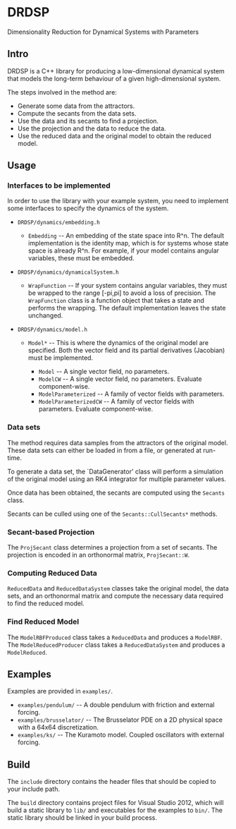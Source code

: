 DRDSP
=====

Dimensionality Reduction for Dynamical Systems with Parameters

Intro
-----

DRDSP is a C++ library for producing a low-dimensional dynamical system that models the long-term behaviour of a given high-dimensional system.

The steps involved in the method are:

* Generate some data from the attractors.
* Compute the secants from the data sets.
* Use the data and its secants to find a projection.
* Use the projection and the data to reduce the data.
* Use the reduced data and the original model to obtain the reduced model.

Usage
-----

### Interfaces to be implemented

In order to use the library with your example system, you need to implement some interfaces to specify the dynamics of the system.

* `DRDSP/dynamics/embedding.h`
    * `Embedding` -- An embedding of the state space into R^n. The default implementation is the identity map, which is for systems whose state space is already R^n. For example, if your model contains angular variables, these must be embedded.

* `DRDSP/dynamics/dynamicalSystem.h`
    * `WrapFunction` -- If your system contains angular variables, they must be wrapped to the range [-pi,pi] to avoid a loss of precision. The `WrapFunction` class is a function object that takes a state and performs the wrapping. The default implementation leaves the state unchanged.

* `DRDSP/dynamics/model.h`
    * `Model*` -- This is where the dynamics of the original model are specified. Both the vector field and its partial derivatives (Jacobian) must be implemented.

        * `Model` -- A single vector field, no parameters.
        * `ModelCW` -- A single vector field, no parameters. Evaluate component-wise.
        * `ModelParameterized` -- A family of vector fields with parameters.
        * `ModelParameterizedCW` -- A family of vector fields with parameters. Evaluate component-wise.

### Data sets

The method requires data samples from the attractors of the original model. These data sets can either be loaded in from a file, or generated at run-time.

To generate a data set, the `DataGenerator' class will perform a simulation of the original model using an RK4 integrator for multiple parameter values.

Once data has been obtained, the secants are computed using the `Secants` class.

Secants can be culled using one of the `Secants::CullSecants*` methods.

### Secant-based Projection

The `ProjSecant` class determines a projection from a set of secants. The projection is encoded in an orthonormal matrix, `ProjSecant::W`.

### Computing Reduced Data
`ReducedData` and `ReducedDataSystem` classes take the original model, the data sets, and an orthonormal matrix and compute the necessary data required to find the reduced model.

### Find Reduced Model

The `ModelRBFProduced` class takes a `ReducedData` and produces a `ModelRBF`.
The `ModelReducedProducer` class takes a `ReducedDataSystem` and produces a `ModelReduced`.


Examples
--------

Examples are provided in `examples/`.

* `examples/pendulum/` -- A double pendulum with friction and external forcing.
* `examples/brusselator/` -- The Brusselator PDE on a 2D physical space with a 64x64 discretization.
* `examples/ks/` -- The Kuramoto model. Coupled oscillators with external forcing.

Build
-----

The `include` directory contains the header files that should be copied to your include path.

The `build` directory contains project files for Visual Studio 2012, which will build a static library to `lib/` and executables for the examples to `bin/`. The static library should be linked in your build process.



